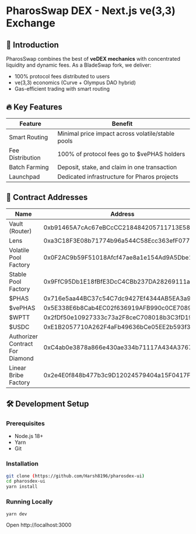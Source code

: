 # PharosSwap DEX - Next.js ve(3,3) Exchange

## 🌊 Introduction
PharosSwap combines the best of **veDEX mechanics** with concentrated liquidity and dynamic fees. As a BladeSwap fork, we deliver:
- 100% protocol fees distributed to users
- ve(3,3) economics (Curve + Olympus DAO hybrid)
- Gas-efficient trading with smart routing

## 🔥 Key Features
| Feature          | Benefit                                                                 |
|------------------|-------------------------------------------------------------------------|
| Smart Routing    | Minimal price impact across volatile/stable pools                      |
| Fee Distribution | 100% of protocol fees go to $vePHAS holders                          |
| Batch Farming    | Deposit, stake, and claim in one transaction                           |
| Launchpad        | Dedicated infrastructure for Pharos projects                      |

## 📜 Contract Addresses

| Name                           | Address                                    |
|--------------------------------|--------------------------------------------|
| Vault (Router)                | 0xb91465A7cAc67eBCcCC218484205711713E587Bd |
| Lens                          | 0xa3C18F3E08b71774b96a544C58Ecc363efF07701 |
| Volatile Pool Factory         | 0x0F2AC9b59F51018Afcf47ae8a1e154Ad9A5Dbe10 |
| Stable Pool Factory           | 0x9FfC95Db1E18fBfE3DcC4CBb237DA28269111a52 |
| $PHAS                       | 0x716e5aa44BC37c54C7dc9427Ef4344AB5EA3a967 |
| $vePHAS                     | 0x5E338E6b8Cab4EC02f636919AFB990c0CE7089E8 |
| $WPTT                         | 0x2fDf50e10927333c73a2F8ceC708018b3C3fD19a |
| $USDC                         | 0xE1B2057710A262F4aFb49636bCe05EE2b593f3b0 |
| Authorizer Contract For Diamond | 0xC4ab0e3878a866e430ae334b71117A434A376758 |
| Linear Bribe Factory          | 0x2e4E0f848b477b3c9D12024579404a15F0417F4d |

## 🛠️ Development Setup

### Prerequisites
- Node.js 18+
- Yarn
- Git

### Installation
```bash
git clone (https://github.com/Harsh8196/pharosdex-ui)
cd pharosdex-ui
yarn install
```

### Running Locally
```bash
yarn dev
```
Open http://localhost:3000
